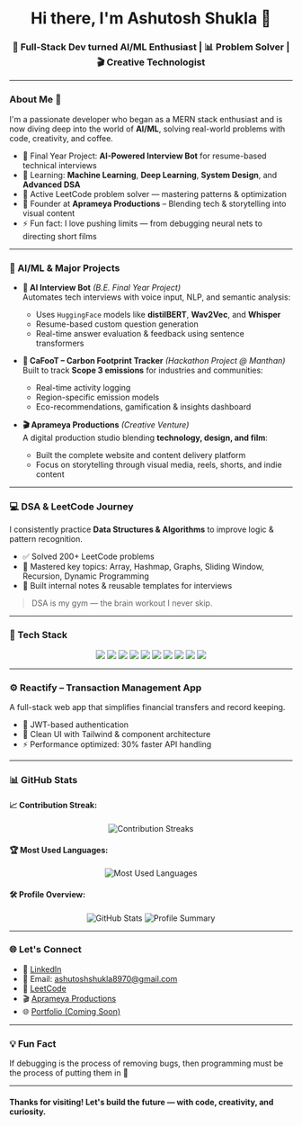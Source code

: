<h1 align="center">Hi there, I'm Ashutosh Shukla 👋</h1>
<h3 align="center">🚀 Full-Stack Dev turned AI/ML Enthusiast | 📊 Problem Solver | 🎬 Creative Technologist</h3>

---

### About Me 🚀
I'm a passionate developer who began as a MERN stack enthusiast and is now diving deep into the world of **AI/ML**, solving real-world problems with code, creativity, and coffee.

- 🤖 Final Year Project: **AI-Powered Interview Bot** for resume-based technical interviews
- 🌱 Learning: **Machine Learning**, **Deep Learning**, **System Design**, and **Advanced DSA**
- 🧠 Active LeetCode problem solver — mastering patterns & optimization
- 💼 Founder at **Aprameya Productions** – Blending tech & storytelling into visual content
- ⚡ Fun fact: I love pushing limits — from debugging neural nets to directing short films

---

### 🔬 AI/ML & Major Projects

- **🧠 AI Interview Bot** *(B.E. Final Year Project)*  
  Automates tech interviews with voice input, NLP, and semantic analysis:
  - Uses `HuggingFace` models like **distilBERT**, **Wav2Vec**, and **Whisper**
  - Resume-based custom question generation
  - Real-time answer evaluation & feedback using sentence transformers

- **🌱 CaFooT – Carbon Footprint Tracker** *(Hackathon Project @ Manthan)*  
  Built to track **Scope 3 emissions** for industries and communities:
  - Real-time activity logging
  - Region-specific emission models
  - Eco-recommendations, gamification & insights dashboard

- **🎬 Aprameya Productions** *(Creative Venture)*  
  A digital production studio blending **technology, design, and film**:
  - Built the complete website and content delivery platform
  - Focus on storytelling through visual media, reels, shorts, and indie content

---

### 💻 DSA & LeetCode Journey
I consistently practice **Data Structures & Algorithms** to improve logic & pattern recognition.

- ✅ Solved 200+ LeetCode problems  
- 🔁 Mastered key topics: Array, Hashmap, Graphs, Sliding Window, Recursion, Dynamic Programming
- 📘 Built internal notes & reusable templates for interviews

> DSA is my gym — the brain workout I never skip.

---

### 🔧 Tech Stack
<p align="center">
  <img src="https://img.shields.io/badge/Python-3776AB?style=for-the-badge&logo=python&logoColor=white">
  <img src="https://img.shields.io/badge/FastAPI-009688?style=for-the-badge&logo=fastapi&logoColor=white">
  <img src="https://img.shields.io/badge/HuggingFace-FFCA28?style=for-the-badge&logo=huggingface&logoColor=black">
  <img src="https://img.shields.io/badge/TensorFlow-FF6F00?style=for-the-badge&logo=tensorflow&logoColor=white">
  <img src="https://img.shields.io/badge/React-61DAFB?style=for-the-badge&logo=react&logoColor=black">
  <img src="https://img.shields.io/badge/Node.js-339933?style=for-the-badge&logo=nodedotjs&logoColor=white">
  <img src="https://img.shields.io/badge/Express.js-000000?style=for-the-badge&logo=express&logoColor=white">
  <img src="https://img.shields.io/badge/MongoDB-47A248?style=for-the-badge&logo=mongodb&logoColor=white">
  <img src="https://img.shields.io/badge/TailwindCSS-38B2AC?style=for-the-badge&logo=tailwind-css&logoColor=white">
  <img src="https://img.shields.io/badge/C%2B%2B-00599C?style=for-the-badge&logo=c%2B%2B&logoColor=white">
</p>

---

### ⚙️ Reactify – Transaction Management App
A full-stack web app that simplifies financial transfers and record keeping.

- 🔐 JWT-based authentication
- 🧩 Clean UI with Tailwind & component architecture
- ⚡ Performance optimized: 30% faster API handling

---

### 📊 GitHub Stats

#### 📈 Contribution Streak:
<p align="center">
  <img src="https://streak-stats.demolab.com/?user=Ashutosh-Shukla-036&theme=tokyonight&hide_border=true" alt="Contribution Streaks">
</p>

#### 🏆 Most Used Languages:
<p align="center">
  <img src="https://github-readme-stats.vercel.app/api/top-langs/?username=Ashutosh-Shukla-036&layout=compact&theme=tokyonight" alt="Most Used Languages">
</p>

#### 🛠️ Profile Overview:
<p align="center">
  <img src="https://github-readme-stats.vercel.app/api?username=Ashutosh-Shukla-036&show_icons=true&theme=tokyonight" alt="GitHub Stats">
  <img src="https://github-profile-summary-cards.vercel.app/api/cards/profile-details?username=Ashutosh-Shukla-036&theme=tokyonight" alt="Profile Summary">
</p>

---

### 🌐 Let's Connect
- 💼 [LinkedIn](https://www.linkedin.com/in/ashutosh-shukla)
- 📧 Email: [ashutoshshukla8970@gmail.com](mailto:ashutoshshukla8970@gmail.com)
- 🧠 [LeetCode](https://leetcode.com/u/Ashutoshshukla_123/)
- 🎬 [Aprameya Productions](https://aprameyaproductions.vercel.app)
- 🌐 [Portfolio (Coming Soon)]()

---

### 💡 Fun Fact
If debugging is the process of removing bugs, then programming must be the process of putting them in 🐛

---

#### Thanks for visiting! Let's build the future — with code, creativity, and curiosity.
